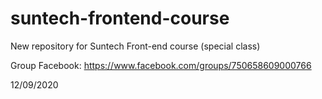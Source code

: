 # suntech-frontend-course
New repository for Suntech Front-end course (special class)

Group Facebook: https://www.facebook.com/groups/750658609000766

12/09/2020